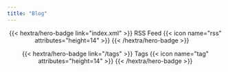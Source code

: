 ```yaml
---
title: "Blog"
---
```


<div style="text-align: center; margin-top: 1em;">
<span style="margin-right: 1rem;">
{{< hextra/hero-badge link="index.xml" >}}
  <span>RSS Feed</span>
  {{< icon name="rss" attributes="height=14" >}}
{{< /hextra/hero-badge >}}
</span>

{{< hextra/hero-badge link="/tags" >}}
  <span>Tags</span>
  {{< icon name="tag" attributes="height=14" >}}
{{< /hextra/hero-badge >}}
</div>
